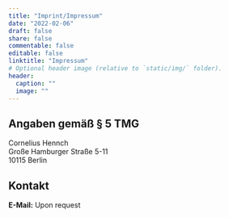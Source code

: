 ```yaml
---
title: "Imprint/Impressum"
date: "2022-02-06"
draft: false
share: false
commentable: false
editable: false
linktitle: "Impressum"
# Optional header image (relative to `static/img/` folder).
header:
  caption: ""
  image: ""
---
```



## Angaben gemäß § 5 TMG
Cornelius Hennch <br>
Große Hamburger Straße 5-11 <br>
10115 Berlin


## Kontakt
**E-Mail:** Upon request
